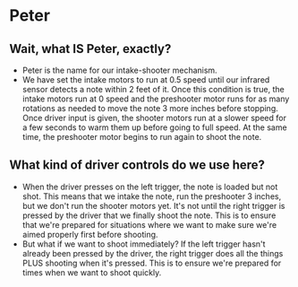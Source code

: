 # Peter

## Wait, what IS Peter, exactly?

* Peter is the name for our intake-shooter mechanism. 
* We have set the intake motors to run at 0.5 speed until our infrared sensor detects a note within 2 feet of it. Once this condition is true, the intake motors run at 0 speed and the preshooter motor runs for as many rotations as needed to move the note 3 more inches before stopping. Once driver input is given, the shooter motors run at a slower speed for a few seconds to warm them up before going to full speed. At the same time, the preshooter motor begins to run again to shoot the note.

## What kind of driver controls do we use here?

* When the driver presses on the left trigger, the note is loaded but not shot. This means that we intake the note, run the preshooter 3 inches, but we don't run the shooter motors yet. It's not until the right trigger is pressed by the driver that we finally shoot the note. This is to ensure that we're prepared for situations where we want to make sure we're aimed properly first before shooting. 
* But what if we want to shoot immediately? If the left trigger hasn't already been pressed by the driver, the right trigger does all the things PLUS shooting when it's pressed. This is to ensure we're prepared for times when we want to shoot quickly. 